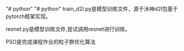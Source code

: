 "# python" 
"# python" 
train_d2l.py是模型训练文件，源于沐神d2l包基于pytorch框架实现。

resnet.py是模型训练文件,尝试调用resnet进行训练。

PSO是完成课程作业的粒子群优化算法
